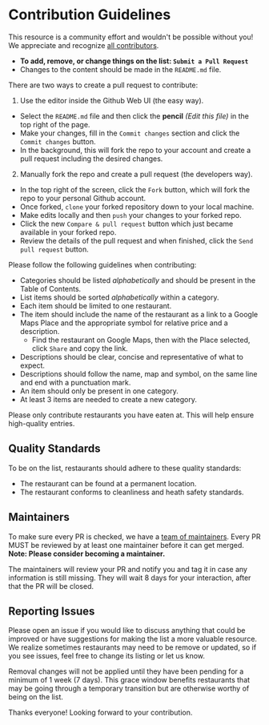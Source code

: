 # Contribution Guidelines

This resource is a community effort and wouldn't be possible without you! We appreciate and recognize [all contributors](https://github.com/cloudops/awesome-grub/graphs/contributors).

- **To add, remove, or change things on the list: `Submit a Pull Request`**
- Changes to the content should be made in the `README.md` file.

There are two ways to create a pull request to contribute:
1. Use the editor inside the Github Web UI (the easy way).
  - Select the `README.md` file and then click the **pencil** *(Edit this file)* in the top right of the page.
  - Make your changes, fill in the `Commit changes` section and click the `Commit changes` button.
  - In the background, this will fork the repo to your account and create a pull request including the desired changes.
2. Manually fork the repo and create a pull request (the developers way).
  - In the top right of the screen, click the `Fork` button, which will fork the repo to your personal Github account.
  - Once forked, `clone` your forked repository down to your local machine.
  - Make edits locally and then `push` your changes to your forked repo.
  - Click the new `Compare & pull request` button which just became available in your forked repo.
  - Review the details of the pull request and when finished, click the `Send pull request` button.

Please follow the following guidelines when contributing:

- Categories should be listed *alphabetically* and should be present in the Table of Contents.
- List items should be sorted *alphabetically* within a category.
- Each item should be limited to one restaurant.
- The item should include the name of the restaurant as a link to a Google Maps Place and the appropriate symbol for relative price and a description.
  - Find the restaurant on Google Maps, then with the Place selected, click `Share` and copy the link.
- Descriptions should be clear, concise and representative of what to expect.
- Descriptions should follow the name, map and symbol, on the same line and end with a punctuation mark.
- An item should only be present in one category.
- At least 3 items are needed to create a new category.

Please only contribute restaurants you have eaten at. This will help ensure high-quality entries.


## Quality Standards

To be on the list, restaurants should adhere to these quality standards:

- The restaurant can be found at a permanent location.
- The restaurant conforms to cleanliness and heath safety standards.


## Maintainers

To make sure every PR is checked, we have a [team of maintainers](MAINTAINERS). Every PR MUST be reviewed by at least one maintainer before it can get merged. **Note: Please consider becoming a maintainer.**  

The maintainers will review your PR and notify you and tag it in case any information is still missing. They will wait 8 days for your interaction, after that the PR will be closed.


## Reporting Issues

Please open an issue if you would like to discuss anything that could be improved or have suggestions for making the list a more valuable resource. We realize sometimes restaurants may need to be remove or updated, so if you see issues, feel free to change its listing or let us know.

Removal changes will not be applied until they have been pending for a minimum of 1 week (7 days). This grace window benefits restaurants that may be going through a temporary transition but are otherwise worthy of being on the list.

Thanks everyone!  Looking forward to your contribution.
